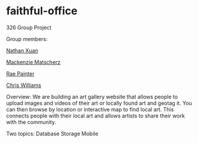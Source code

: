 # faithful-office
326 Group Project

Group members:

[Nathan Xuan](team/faithful-office_Nathan_Xuan) 

[Mackenzie Matscherz](team/mackenziematscherz.md)

[Rae Painter](team/Rae_Painter.md)

[Chris Williams](team/Chris_Williams.md)


Overview: 
	We are building an art gallery website that allows people to upload images and videos of their art or locally found art and geotag it. You can then browse by location or interactive map to find local art. This connects people with their local art and allows artists to share their work with the community.



Two topics: 
Database Storage
Mobile


